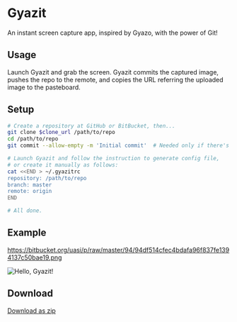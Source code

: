Gyazit
======

An instant screen capture app, inspired by Gyazo, with the power of Git!

Usage
-----

Launch Gyazit and grab the screen. Gyazit commits the captured image,
pushes the repo to the remote, and copies the URL referring
the uploaded image to the pasteboard.

Setup
-----

```sh
# Create a repository at GitHub or BitBucket, then...
git clone $clone_url /path/to/repo
cd /path/to/repo
git commit --allow-empty -m 'Initial commit'  # Needed only if there's no commit

# Launch Gyazit and follow the instruction to generate config file,
# or create it manually as follows:
cat <<END > ~/.gyazitrc
repository: /path/to/repo
branch: master
remote: origin
END

# All done.
```

Example
-------
https://bitbucket.org/uasi/p/raw/master/94/94df514cfec4bdafa96f837fe1394137c50bae19.png

![Hello, Gyazit!](https://bitbucket.org/uasi/p/raw/master/94/94df514cfec4bdafa96f837fe1394137c50bae19.png)

Download
--------
[Download as zip](https://github.com/uasi/gyazit/zipball/master)
